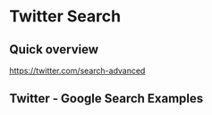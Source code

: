 # Twitter Search

## Quick overview
https://twitter.com/search-advanced

## Twitter - Google Search Examples

